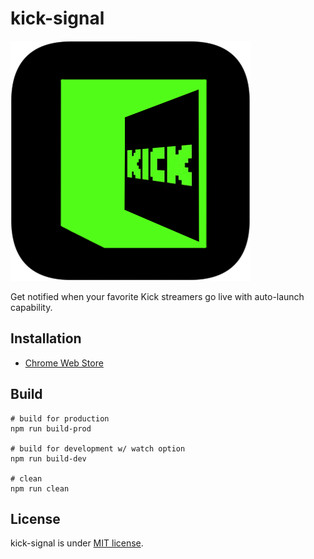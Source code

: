 # kick-signal

<img src="./docs/images/icon384.png" alt="icon">

Get notified when your favorite Kick streamers go live with auto-launch capability.

## Installation

* [Chrome Web Store](https://chromewebstore.google.com/detail/kick-signal/kpjjlpmbcbnbemdadfnkgmhchiibifda)

## Build

```shell
# build for production
npm run build-prod

# build for development w/ watch option
npm run build-dev

# clean
npm run clean
```

## License

kick-signal is under [MIT license](https://en.wikipedia.org/wiki/MIT_License).

